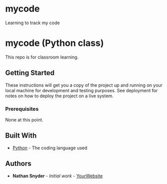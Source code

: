 # mycode
Learning to track my code
# mycode (Python class)

This repo is for classroom learning.

## Getting Started

These instructions will get you a copy of the project up and running on your local machine
for development and testing purposes. See deployment for notes on how to deploy the project
on a live system.

### Prerequisites

None at this point.

## Built With

* [Python](https://www.python.org/) - The coding language used

## Authors

* **Nathan Snyder** - *Initial work* - [YourWebsite](https://example.com/)
